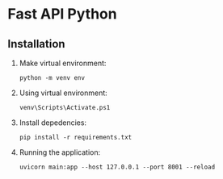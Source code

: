 # Fast API Python

## Installation

1. Make virtual environment:
   ```
   python -m venv env
   ```
   
2. Using virtual environment:
   ```
   venv\Scripts\Activate.ps1
   ```

3. Install depedencies:
   ```
   pip install -r requirements.txt
   ```

4. Running the application:
   ```
   uvicorn main:app --host 127.0.0.1 --port 8001 --reload
   ```